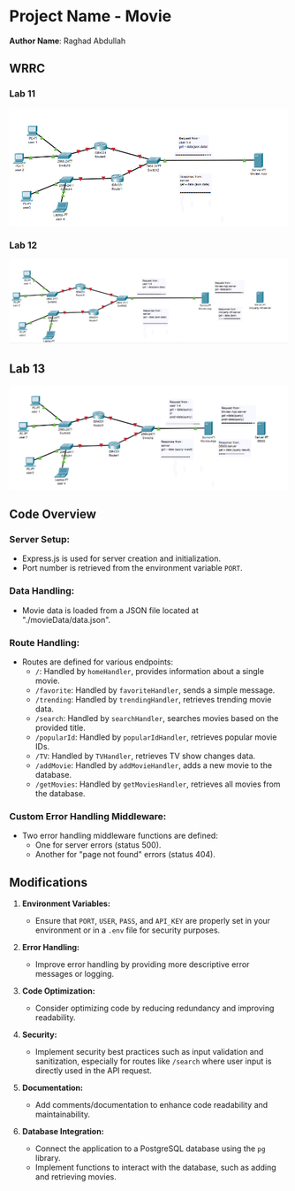 # Project Name - Movie

**Author Name**: Raghad Abdullah

## WRRC
### Lab 11
![wrrc](/movieData/page1.png)
### Lab 12
![wrrc](/movieData/lab12.png)
## Lab 13
![wrrc](/movieData/lab13.png)
## Code Overview

### Server Setup:
- Express.js is used for server creation and initialization.
- Port number is retrieved from the environment variable `PORT`.

### Data Handling:
- Movie data is loaded from a JSON file located at "./movieData/data.json".

### Route Handling:
- Routes are defined for various endpoints:
  - `/`: Handled by `homeHandler`, provides information about a single movie.
  - `/favorite`: Handled by `favoriteHandler`, sends a simple message.
  - `/trending`: Handled by `trendingHandler`, retrieves trending movie data.
  - `/search`: Handled by `searchHandler`, searches movies based on the provided title.
  - `/popularId`: Handled by `popularIdHandler`, retrieves popular movie IDs.
  - `/TV`: Handled by `TVHandler`, retrieves TV show changes data.
  - `/addMovie`: Handled by `addMovieHandler`, adds a new movie to the database.
  - `/getMovies`: Handled by `getMoviesHandler`, retrieves all movies from the database.

### Custom Error Handling Middleware:
- Two error handling middleware functions are defined:
  - One for server errors (status 500).
  - Another for "page not found" errors (status 404).

## Modifications

1. **Environment Variables:**
   - Ensure that `PORT`, `USER`, `PASS`, and `API_KEY` are properly set in your environment or in a `.env` file for security purposes.

2. **Error Handling:**
   - Improve error handling by providing more descriptive error messages or logging.

3. **Code Optimization:**
   - Consider optimizing code by reducing redundancy and improving readability.

4. **Security:**
   - Implement security best practices such as input validation and sanitization, especially for routes like `/search` where user input is directly used in the API request.

5. **Documentation:**
   - Add comments/documentation to enhance code readability and maintainability.

6. **Database Integration:**
   - Connect the application to a PostgreSQL database using the `pg` library.
   - Implement functions to interact with the database, such as adding and retrieving movies.

